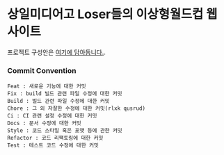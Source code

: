 # 상일미디어고 Loser들의 이상형월드컵 웹사이트

프로젝트 구성안은 [여기에 담아둡니다.](https://thread-twilight-0d6.notion.site/Pick-it-2126d19b38c746178ac488dabd2dc086).

### Commit Convention 

```
Feat : 새로운 기능에 대한 커밋
Fix : build 빌드 관련 파일 수정에 대한 커밋
Build : 빌드 관련 파일 수정에 대한 커밋
Chore : 그 외 자잘한 수정에 대한 커밋(rlxk qusrud)
Ci : CI 관련 설정 수정에 대한 커밋
Docs : 문서 수정에 대한 커밋
Style : 코드 스타일 혹은 포맷 등에 관한 커밋
Refactor : 코드 리팩토링에 대한 커밋
Test : 테스트 코드 수정에 대한 커밋
```
